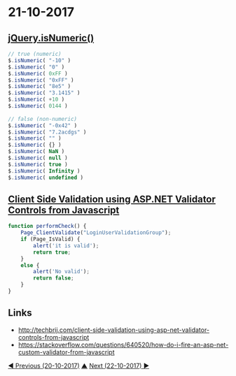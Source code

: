 # 21-10-2017

## [jQuery.isNumeric()](https://api.jquery.com/jQuery.isNumeric/)
```javascript
// true (numeric)
$.isNumeric( "-10" )
$.isNumeric( "0" )
$.isNumeric( 0xFF )
$.isNumeric( "0xFF" )
$.isNumeric( "8e5" )
$.isNumeric( "3.1415" )
$.isNumeric( +10 )
$.isNumeric( 0144 )
 
// false (non-numeric)
$.isNumeric( "-0x42" )
$.isNumeric( "7.2acdgs" )
$.isNumeric( "" )
$.isNumeric( {} )
$.isNumeric( NaN )
$.isNumeric( null )
$.isNumeric( true )
$.isNumeric( Infinity )
$.isNumeric( undefined )
```

## [Client Side Validation using ASP.NET Validator Controls from Javascript](http://techbrij.com/client-side-validation-using-asp-net-validator-controls-from-javascript)
```javascript
function performCheck() {
    Page_ClientValidate("LoginUserValidationGroup");
    if (Page_IsValid) {
        alert('it is valid');
        return true;
    }
    else {
        alert('No valid');
        return false;
    }
}
```

## Links
* http://techbrij.com/client-side-validation-using-asp-net-validator-controls-from-javascript
* https://stackoverflow.com/questions/640520/how-do-i-fire-an-asp-net-custom-validator-from-javascript


[◀ Previous (20-10-2017)](https://github.com/humayuns/Workspace/blob/master/Diary/2017/October/20/notebook.md) [▲](https://github.com/humayuns/Workspace/tree/master/Diary/2017/October)
[Next (22-10-2017) ▶](https://github.com/humayuns/Workspace/blob/master/Diary/2017/October/22/notebook.md)
